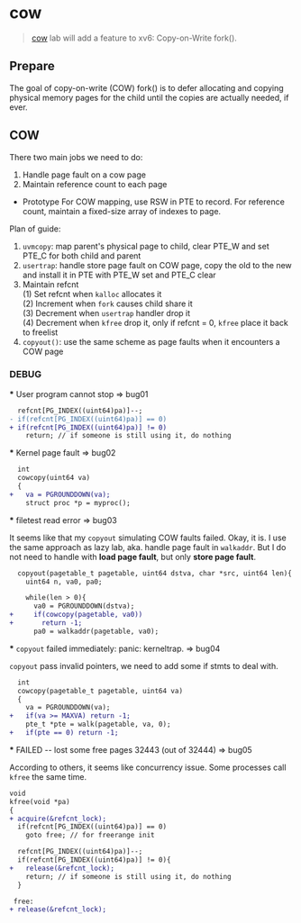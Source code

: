 # cow

> [cow](https://pdos.csail.mit.edu/6.S081/2020/labs/cow.html) lab will add a
> feature to xv6: Copy-on-Write fork().

## Prepare

The goal of copy-on-write (COW) fork() is to defer allocating and copying
physical memory pages for the child until the copies are actually needed, if
ever.

## COW

There two main jobs we need to do:
1. Handle page fault on a cow page
2. Maintain reference count to each page

* Prototype
For COW mapping, use RSW in PTE to record.
For reference count, maintain a fixed-size array of indexes to page.

Plan of guide:
1. `uvmcopy`: map parent's physical page to child, clear PTE_W and set PTE_C
   for both child and parent
2. `usertrap`: handle store page fault on COW page, copy the old to the new and
   install it in PTE with PTE_W set and PTE_C clear
3. Maintain refcnt<br/>
   (1) Set refcnt when `kalloc` allocates it<br/>
   (2) Increment when `fork` causes child share it<br/>
   (3) Decrement when `usertrap` handler drop it<br/>
   (4) Decrement when `kfree` drop it, only if refcnt = 0, `kfree` place it back
       to freelist
4. `copyout()`: use the same scheme as page faults when it encounters a COW page

### DEBUG

<b>*</b> User program cannot stop => bug01

```diff
  refcnt[PG_INDEX((uint64)pa)]--;
- if(refcnt[PG_INDEX((uint64)pa)] == 0)
+ if(refcnt[PG_INDEX((uint64)pa)] != 0)
    return; // if someone is still using it, do nothing
```

<b>*</b> Kernel page fault => bug02

```diff
  int
  cowcopy(uint64 va)
  {
+   va = PGROUNDDOWN(va);
    struct proc *p = myproc();
```

<b>*</b> filetest read error => bug03

It seems like that my `copyout` simulating COW faults failed. Okay, it is.
I use the same approach as lazy lab, aka. handle page fault in `walkaddr`. But
I do not need to handle with **load page fault**, but only **store page fault**.

```diff
  copyout(pagetable_t pagetable, uint64 dstva, char *src, uint64 len){
    uint64 n, va0, pa0;

    while(len > 0){
      va0 = PGROUNDDOWN(dstva);
+     if(cowcopy(pagetable, va0))
+       return -1;
      pa0 = walkaddr(pagetable, va0);
```

<b>*</b> `copyout` failed immediately: panic: kerneltrap. => bug04

`copyout` pass invalid pointers, we need to add some if stmts to deal with.

```diff
  int
  cowcopy(pagetable_t pagetable, uint64 va)
  {
    va = PGROUNDDOWN(va);
+   if(va >= MAXVA) return -1;
    pte_t *pte = walk(pagetable, va, 0);
+   if(pte == 0) return -1;
```

<b>*</b> FAILED -- lost some free pages 32443 (out of 32444) => bug05

According to others, it seems like concurrency issue. Some processes call
`kfree` the same time.

```diff
void
kfree(void *pa)
{
+ acquire(&refcnt_lock);
  if(refcnt[PG_INDEX((uint64)pa)] == 0)
    goto free; // for freerange init

  refcnt[PG_INDEX((uint64)pa)]--;
  if(refcnt[PG_INDEX((uint64)pa)] != 0){
+   release(&refcnt_lock);
    return; // if someone is still using it, do nothing
  }

 free:
+ release(&refcnt_lock);
```
